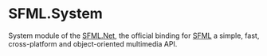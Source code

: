 ﻿# SFML.System

System module of the [SFML.Net](https://www.nuget.org/packages/SFML.Net), the official binding for [SFML](https://www.sfml-dev.org) a simple, fast, cross-platform and object-oriented multimedia API.
